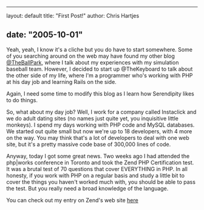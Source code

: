 <hr />

<p>layout: default
title: "First Post!"
author: Chris Hartjes</p>

<h2>date: "2005-10-01"</h2>

<p>Yeah, yeah, I know it's a cliche but you do have to start somewhere.  Some of you searching around on the web may have found my other blog <a href="http://www.littlehart.net/attheballpark">@TheBallPark</a>, where I talk about my experiences with my simulation baseball team.  However, I decided to start up @TheKeyboard to talk about the other side of my life, where I'm a programmer who's working with PHP at his day job and learning Rails on the side.</p>

<p>Again, I need some time to modify this blog as I learn how Serendipity likes to do things.</p>

<p>So, what about my day job?  Well, I work for a company called Instaclick and we do adult dating sites (no names just quite yet, you inquisitive little monkeys).  I spend my days working with PHP code and MySQL databases.  We started out quite small but now we're up to 18 developers, with 4 more on the way.  You may think that's a lot of developers to deal with one web site, but it's a pretty massive code base of 300,000 lines of code.</p>

<p>Anyway, today I got some great news.  Two weeks ago I had attended the php|works conference in Toronto and took the Zend PHP Certification test.  It was a brutal test of 70 questions that cover EVERYTHING in PHP.  In all honesty, if you work with PHP on a regular basis and study a little bit to cover the things you haven't worked much with, you should be able to pass the test.  But you really need a broad knowledge of the language.</p>

<p>You can check out my entry on Zend's web site <a href="http://zend.com/zce.php?c=ZEND901167&amp;r=0910099">here</a></p>
